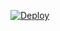 [![Deploy](https://www.herokucdn.com/deploy/button.svg)](https://dashboard.heroku.com/new?template=https://github.com/Leeyoomuzic/saimovie)

